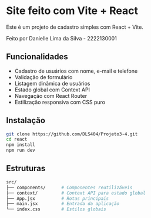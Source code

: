 # Site feito com Vite + React

Este é um projeto de cadastro simples com React + Vite.

Feito por Danielle Lima da Silva - 2222130001

## Funcionalidades

- Cadastro de usuários com nome, e-mail e telefone
- Validação de formulário
- Listagem dinâmica de usuários
- Estado global com Context API
- Navegação com React Router
- Estilização responsiva com CSS puro

## Instalação

```bash
git clone https://github.com/DLS404/Projeto3-4.git
cd react
npm install
npm run dev
```

## Estruturas

```bash
src/
├── components/      # Componentes reutilizáveis
├── context/         # Context API para estado global
├── App.jsx          # Rotas principais
├── main.jsx         # Entrada da aplicação
└── index.css        # Estilos globais
